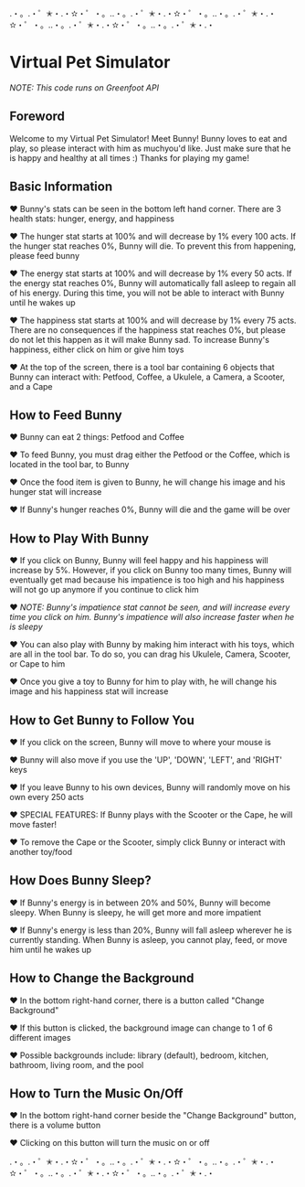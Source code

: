 .・。.・゜✭・.・✫・゜・。..・。.・゜✭・.・✫・゜・。..・。.・゜✭・.・✫・゜・。..・。.・゜✭・.・✫・゜・。..・。.・゜✭・.・

# Virtual Pet Simulator

*NOTE: This code runs on Greenfoot API*

## Foreword

Welcome to my Virtual Pet Simulator! Meet Bunny! Bunny loves to eat and play, so please interact with him as muchyou'd like. Just make sure that he is happy and healthy at all times :) Thanks for playing my game!

## Basic Information

♥ Bunny's stats can be seen in the bottom left hand corner. There are 3 health stats: hunger, energy, and happiness

♥ The hunger stat starts at 100% and will decrease by 1% every 100 acts. If the hunger stat reaches 0%, Bunny will die. To prevent this from happening, please feed       bunny

♥ The energy stat starts at 100% and will decrease by 1% every 50 acts. If the energy stat reaches 0%, Bunny will automatically fall asleep to regain all of his         energy. During this time, you will not be able to interact with Bunny until he wakes up

♥ The happiness stat starts at 100% and will decrease by 1% every 75 acts. There are no consequences if the happiness stat reaches 0%, but please do not let this         happen as it will make Bunny sad. To increase Bunny's happiness, either click on him or give him toys

♥ At the top of the screen, there is a tool bar containing 6 objects that Bunny can interact with: Petfood, Coffee, a Ukulele, a Camera, a Scooter, and a Cape

## How to Feed Bunny

♥ Bunny can eat 2 things: Petfood and Coffee

♥ To feed Bunny, you must drag either the Petfood or the Coffee, which is located in the tool bar, to Bunny

♥ Once the food item is given to Bunny, he will change his image and his hunger stat will increase

♥ If Bunny's hunger reaches 0%, Bunny will die and the game will be over

## How to Play With Bunny

♥ If you click on Bunny, Bunny will feel happy and his happiness will increase by 5%. However, if you click on Bunny too many times, Bunny will eventually get mad       because his impatience is too high and his happiness will not go up anymore if you continue to click him

♥ *NOTE: Bunny's impatience stat cannot be seen, and will increase every time you click on him. Bunny's impatience will also increase faster when he is sleepy*

♥ You can also play with Bunny by making him interact with his toys, which are all in the tool bar. To do so, you can drag his Ukulele, Camera, Scooter, or Cape to       him

♥ Once you give a toy to Bunny for him to play with, he will change his image and his happiness stat will increase

## How to Get Bunny to Follow You

♥ If you click on the screen, Bunny will move to where your mouse is

♥ Bunny will also move if you use the 'UP', 'DOWN', 'LEFT', and 'RIGHT' keys

♥ If you leave Bunny to his own devices, Bunny will randomly move on his own every 250 acts

♥ SPECIAL FEATURES: If Bunny plays with the Scooter or the Cape, he will move faster!

♥ To remove the Cape or the Scooter, simply click Bunny or interact with another toy/food

## How Does Bunny Sleep?

♥ If Bunny's energy is in between 20% and 50%, Bunny will become sleepy. When Bunny is sleepy, he will get more and more impatient

♥ If Bunny's energy is less than 20%, Bunny will fall asleep wherever he is currently standing. When Bunny is asleep, you cannot play, feed, or move him until he         wakes up

## How to Change the Background

♥ In the bottom right-hand corner, there is a button called "Change Background"

♥ If this button is clicked, the background image can change to 1 of 6 different images

♥ Possible backgrounds include: library (default), bedroom, kitchen, bathroom, living room, and the pool

## How to Turn the Music On/Off

♥ In the bottom right-hand corner beside the "Change Background" button, there is a volume button

♥ Clicking on this button will turn the music on or off

.・。.・゜✭・.・✫・゜・。..・。.・゜✭・.・✫・゜・。..・。.・゜✭・.・✫・゜・。..・。.・゜✭・.・✫・゜・。..・。.・゜✭・.・
